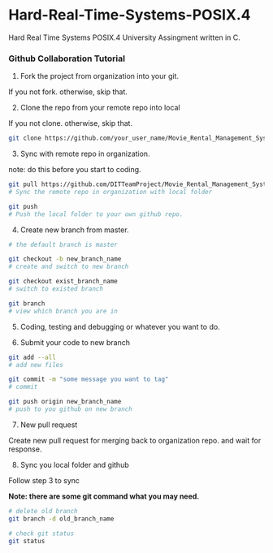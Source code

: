 # Hard-Real-Time-Systems-POSIX.4
Hard Real Time Systems POSIX.4 University Assingment written in C.

### Github Collaboration Tutorial

1. Fork the project from organization into your git.

  If you not fork. otherwise, skip that.

2. Clone the repo from your remote repo into local

  If you not clone. otherwise, skip that.

  ```sh
  git clone https://github.com/your_user_name/Movie_Rental_Management_System.git
  ```

3. Sync with remote repo in organization.

  note: do this before you start to coding.

  ```sh
  git pull https://github.com/DITTeamProject/Movie_Rental_Management_System.git master
  # Sync the remote repo in organization with local folder

  git push
  # Push the local folder to your own github repo.
  ```

4. Create new branch from master.
  ```sh
  # the default branch is master

  git checkout -b new_branch_name
  # create and switch to new branch

  git checkout exist_branch_name
  # switch to existed branch

  git branch
  # view which branch you are in
  ```

5. Coding, testing and debugging or whatever you want to do.

6. Submit your code to new branch

  ```sh
  git add --all
  # add new files

  git commit -m "some message you want to tag"
  # commit

  git push origin new_branch_name
  # push to you github on new branch
  ```

7. New pull request

  Create new pull request for merging back to organization repo. and wait for response.

8. Sync you local folder and github

Follow step 3 to sync

__Note: there are some git command what you may need.__

  ```sh
  # delete old branch
  git branch -d old_branch_name

  # check git status
  git status
  ```
